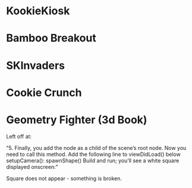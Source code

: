 # KookieKiosk
# Bamboo Breakout
# SKInvaders
# Cookie Crunch
# Geometry Fighter (3d Book)

Left off at:

"5. Finally, you add the node as a child of the scene’s root node.
Now you need to call this method. Add the following line to viewDidLoad() below
setupCamera(): spawnShape()
Build and run; you’ll see a white square displayed onscreen:"


Square does not appear - something is broken.








